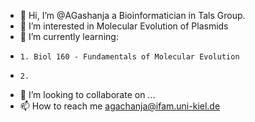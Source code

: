 - 👋 Hi, I’m @AGashanja a Bioinformatician in Tals Group.
- 👀 I’m interested in Molecular Evolution of Plasmids
- 🌱 I’m currently learning:
-     1. Biol 160 - Fundamentals of Molecular Evolution
-     2.  
- 💞️ I’m looking to collaborate on ...
- 📫 How to reach me agachanja@ifam.uni-kiel.de


<!---
AGashanja/AGashanja is a ✨ special ✨ repository because its `README.md` (this file) appears on your GitHub profile.
You can click the Preview link to take a look at your changes.
--->
